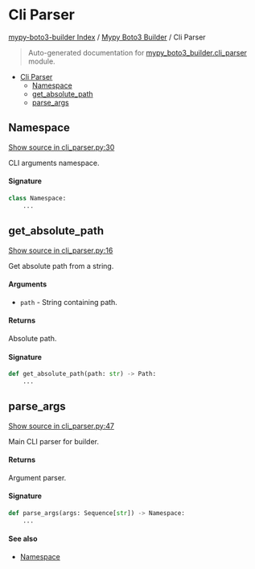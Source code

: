 # Cli Parser

[mypy-boto3-builder Index](../README.md#mypy-boto3-builder-index) /
[Mypy Boto3 Builder](./index.md#mypy-boto3-builder) /
Cli Parser

> Auto-generated documentation for [mypy_boto3_builder.cli_parser](https://github.com/youtype/mypy_boto3_builder/blob/main/mypy_boto3_builder/cli_parser.py) module.

- [Cli Parser](#cli-parser)
  - [Namespace](#namespace)
  - [get_absolute_path](#get_absolute_path)
  - [parse_args](#parse_args)

## Namespace

[Show source in cli_parser.py:30](https://github.com/youtype/mypy_boto3_builder/blob/main/mypy_boto3_builder/cli_parser.py#L30)

CLI arguments namespace.

#### Signature

```python
class Namespace:
    ...
```



## get_absolute_path

[Show source in cli_parser.py:16](https://github.com/youtype/mypy_boto3_builder/blob/main/mypy_boto3_builder/cli_parser.py#L16)

Get absolute path from a string.

#### Arguments

- `path` - String containing path.

#### Returns

Absolute path.

#### Signature

```python
def get_absolute_path(path: str) -> Path:
    ...
```



## parse_args

[Show source in cli_parser.py:47](https://github.com/youtype/mypy_boto3_builder/blob/main/mypy_boto3_builder/cli_parser.py#L47)

Main CLI parser for builder.

#### Returns

Argument parser.

#### Signature

```python
def parse_args(args: Sequence[str]) -> Namespace:
    ...
```

#### See also

- [Namespace](#namespace)


